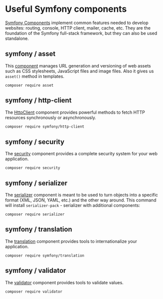 # Useful Symfony components

[Symfony Components](https://symfony.com/doc/current/components/index.html) implement common features needed to develop websites: routing, console, HTTP client, mailer, cache, etc. 
They are the foundation of the Symfony full-stack framework, but they can also be used standalone.

## symfony / asset

This [component](https://github.com/symfony/asset) manages URL generation and versioning 
of web assets such as CSS stylesheets, JavaScript files and image files.
Also it gives us `asset()` method in templates.

```
composer require asset
```

## symfony / http-client

The [HttpClient](https://github.com/symfony/http-client) component provides powerful methods to fetch HTTP resources synchronously or asynchronously.

```bash
composer require symfony/http-client
```

## symfony / security

The [security](https://github.com/symfony/security) component provides a complete security system for your web application.

```
composer require security
```

## symfony / serializer

The [serializer](https://github.com/symfony/serializer) component is meant to be used to turn objects into a specific format (XML, JSON, YAML, etc.) and the other way around. This command will install `serializer-pack` - serializer with additional components:

```
composer require serializer
```

## symfony / translation

The [translation](https://github.com/symfony/translation) component provides tools to internationalize your application.

```
composer require symfony/translation
```

## symfony / validator

The [validator](https://github.com/symfony/validator) component provides tools to validate values.

```
composer require validator
```
